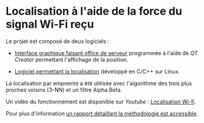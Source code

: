 
# Localisation à l'aide de la force du signal Wi-Fi reçu


Le projet est composé de deux logiciels :

+ [Interface graphique faisant office de serveur](./interfaceGraphique) programmée à l'aide de *QT Creator* permettant l'affichage de la position. 

+ [Logiciel permettant la localisation](./localisationSoft) développé en C/C++ sur Linux.

La localisation par empreinte a été utilisée avec l'algorithme des trois plus proches voisins (3-NN) et un filtre Alpha Beta.

Un vidéo du fonctionnement est disponible sur *Youtube* : [Localisation Wi-fi](https://www.youtube.com/watch?v=xXlwC4nVunw).

Pour plus d'information [un rapport détaillant la méthodologie est accessible](./doc/LocalisationWIFI_Rapport).
